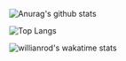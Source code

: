![Anurag's github stats](https://github-readme-stats.vercel.app/api?username=itamardenkberg&count_private=true&show_icons=true)

![Top Langs](https://github-readme-stats.vercel.app/api/top-langs/?username=itamardenkberg&langs_count=5)

![willianrod's wakatime stats](https://github-readme-stats.vercel.app/api/wakatime?username=itamardenkberg)
